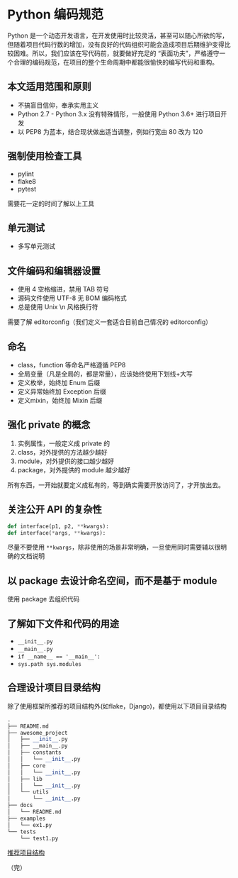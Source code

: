 # Python 编码规范

Python 是一个动态开发语言，在开发使用时比较灵活，甚至可以随心所欲的写，但随着项目代码行数的增加，没有良好的代码组织可能会造成项目后期维护变得比较困难。所以，我们应该在写代码前，就要做好充足的 “表面功夫”，严格遵守一个合理的编码规范，在项目的整个生命周期中都能很愉快的编写代码和重构。

## 本文适用范围和原则

* 不搞盲目信仰，奉承实用主义
* Python 2.7 - Python 3.x 没有特殊情形，一般使用 Python 3.6+ 进行项目开发
* 以 PEP8 为蓝本，结合现状做出适当调整，例如行宽由 80 改为 120

## 强制使用检查工具

* pylint
* flake8
* pytest

需要花一定的时间了解以上工具

## 单元测试

* 多写单元测试

## 文件编码和编辑器设置

* 使用 4 空格缩进，禁用 TAB 符号
* 源码文件使用 UTF-8 无 BOM 编码格式
* 总是使用 Unix \n 风格换行符

需要了解 editorconfig（我们定义一套适合目前自己情况的 editorconfig）

## 命名

* class，function 等命名严格遵循 PEP8
* 全局变量（凡是全局的，都是常量），应该始终使用下划线+大写
* 定义枚举，始终加 Enum 后缀
* 定义异常始终加 Exception 后缀
* 定义mixin，始终加 Mixin 后缀

## 强化 private 的概念

1. 实例属性，一般定义成 private 的
2. class，对外提供的方法越少越好
3. module，对外提供的接口越少越好
4. package，对外提供的 module 越少越好

所有东西，一开始就要定义成私有的，等到确实需要开放访问了，才开放出去。

## 关注公开 API 的复杂性

```python
def interface(p1, p2, **kwargs):
def interface(*args, **kwargs):
```

尽量不要使用 `**kwargs`，除非使用的场景非常明确，一旦使用同时需要辅以很明确的文档说明

## 以 package 去设计命名空间，而不是基于 module

使用 package 去组织代码

## 了解如下文件和代码的用途

* `__init__.py`
* `__main__.py`
* `if __name__ == '__main__':`
* `sys.path sys.modules`

## 合理设计项目目录结构

除了使用框架所推荐的项目结构外(如flake，Django)，都使用以下项目目录结构

```python
.
├── README.md
├── awesome_project
│   ├── __init__.py
│   ├── __main__.py
│   ├── constants
│   │   └── __init__.py
│   ├── core
│   │   └── __init__.py
│   ├── lib
│   │   └── __init__.py
│   └── utils
│       └── __init__.py
├── docs
│   └── README.md
├── examples
│   └── ex1.py
└── tests
    └── test1.py

```

[推荐项目结构](https://39.107.32.33/huitong/awesome-project)

（完）
